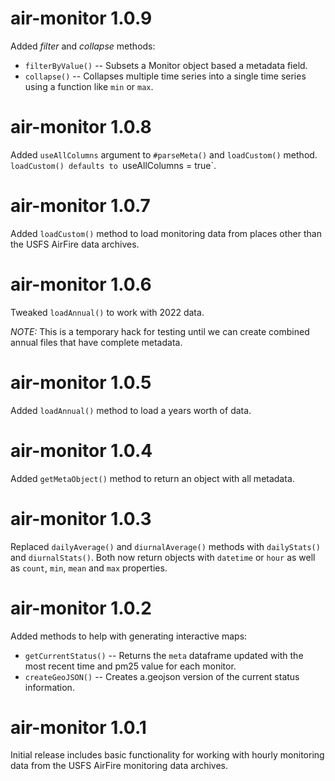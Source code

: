 # air-monitor 1.0.9

Added _filter_ and _collapse_ methods:

- `filterByValue()` -- Subsets a Monitor object based a metadata field.
- `collapse()` -- Collapses multiple time series into a single time series using
  a function like `min` or `max`.

# air-monitor 1.0.8

Added `useAllColumns` argument to `#parseMeta()` and `loadCustom()`
method. `loadCustom() defaults to `useAllColumns = true`.

# air-monitor 1.0.7

Added `loadCustom()` method to load monitoring data from places other than the
USFS AirFire data archives.

# air-monitor 1.0.6

Tweaked `loadAnnual()` to work with 2022 data.

_NOTE:_ This is a temporary hack for testing until we can create combined
annual files that have complete metadata.

# air-monitor 1.0.5

Added `loadAnnual()` method to load a years worth of data.

# air-monitor 1.0.4

Added `getMetaObject()` method to return an object with all metadata.

# air-monitor 1.0.3

Replaced `dailyAverage()` and `diurnalAverage()` methods with `dailyStats()`
and `diurnalStats()`. Both now return objects with `datetime` or `hour` as well
as `count`, `min`, `mean` and `max` properties.

# air-monitor 1.0.2

Added methods to help with generating interactive maps:

- `getCurrentStatus()` -- Returns the `meta` dataframe updated with the
  most recent time and pm25 value for each monitor.
- `createGeoJSON()` -- Creates a.geojson version of the current status information.

# air-monitor 1.0.1

Initial release includes basic functionality for working with hourly
monitoring data from the USFS AirFire monitoring data archives.
